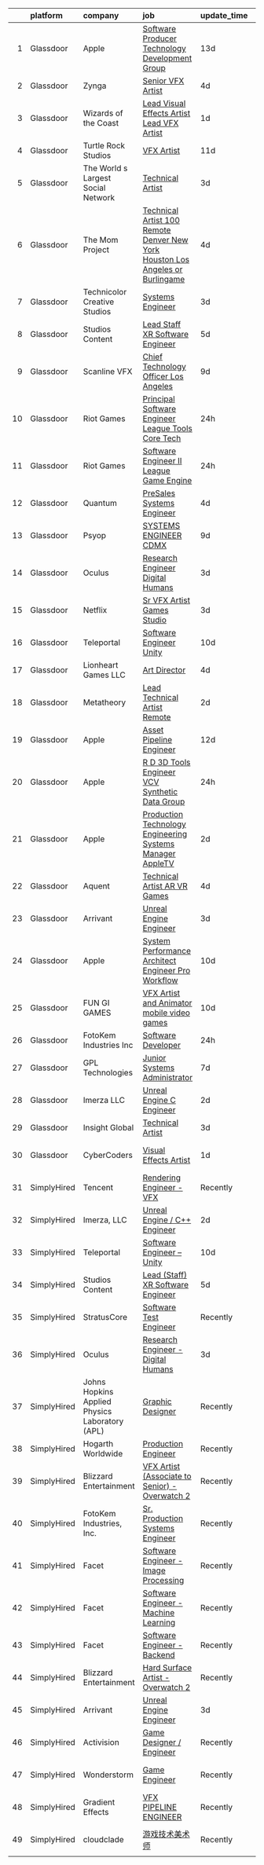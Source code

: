 

|    | platform    | company                                        | job                                                                                                                                                                                                                                                                                                                                                                                                                                                                                                                                                                                                                                                                                                                                                                                                                                                                                                                                                                                                                                                                                                                                                                                                                                                                                                                                                                                                                                                                    | update_time   | location          |
|---:|:------------|:-----------------------------------------------|:-----------------------------------------------------------------------------------------------------------------------------------------------------------------------------------------------------------------------------------------------------------------------------------------------------------------------------------------------------------------------------------------------------------------------------------------------------------------------------------------------------------------------------------------------------------------------------------------------------------------------------------------------------------------------------------------------------------------------------------------------------------------------------------------------------------------------------------------------------------------------------------------------------------------------------------------------------------------------------------------------------------------------------------------------------------------------------------------------------------------------------------------------------------------------------------------------------------------------------------------------------------------------------------------------------------------------------------------------------------------------------------------------------------------------------------------------------------------------|:--------------|:------------------|
|  1 | Glassdoor   | Apple                                          | [Software Producer  Technology Development Group](https://www.glassdoor.com/partner/jobListing.htm?pos=130&ao=1136043&s=58&guid=00000182de172c9492bb78a5ab58cd6f&src=GD_JOB_AD&t=SR&vt=w&cs=1_b694b28e&cb=1661583437256&jobListingId=1008069804368&jrtk=3-0-1gbf1eb60kf1j801-1gbf1eb6iitkl800-435c4bea80faa01b-)                                                                                                                                                                                                                                                                                                                                                                                                                                                                                                                                                                                                                                                                                                                                                                                                                                                                                                                                                                                                                                                                                                                                                       | 13d           | Cupertino, CA     |
|  2 | Glassdoor   | Zynga                                          | [Senior VFX Artist](https://www.glassdoor.com/partner/jobListing.htm?pos=120&ao=1136043&s=58&guid=00000182de172c9492bb78a5ab58cd6f&src=GD_JOB_AD&t=SR&vt=w&cs=1_6841555c&cb=1661583437255&jobListingId=1008086326565&jrtk=3-0-1gbf1eb60kf1j801-1gbf1eb6iitkl800-69f1496d8a926274-)                                                                                                                                                                                                                                                                                                                                                                                                                                                                                                                                                                                                                                                                                                                                                                                                                                                                                                                                                                                                                                                                                                                                                                                     | 4d            | Chicago, IL       |
|  3 | Glassdoor   | Wizards of the Coast                           | [Lead Visual Effects Artist   Lead VFX Artist](https://www.glassdoor.com/partner/jobListing.htm?pos=125&ao=1136043&s=58&guid=00000182de172c9492bb78a5ab58cd6f&src=GD_JOB_AD&t=SR&vt=w&ea=1&cs=1_3dbf92f4&cb=1661583437255&jobListingId=1008093809094&jrtk=3-0-1gbf1eb60kf1j801-1gbf1eb6iitkl800-51b6b1860470191d-)                                                                                                                                                                                                                                                                                                                                                                                                                                                                                                                                                                                                                                                                                                                                                                                                                                                                                                                                                                                                                                                                                                                                                     | 1d            | Renton, WA        |
|  4 | Glassdoor   | Turtle Rock Studios                            | [VFX Artist](https://www.glassdoor.com/partner/jobListing.htm?pos=129&ao=1136043&s=58&guid=00000182de172c9492bb78a5ab58cd6f&src=GD_JOB_AD&t=SR&vt=w&ea=1&cs=1_0432549d&cb=1661583437256&jobListingId=1008072456026&jrtk=3-0-1gbf1eb60kf1j801-1gbf1eb6iitkl800-57d03678a461bf3d-)                                                                                                                                                                                                                                                                                                                                                                                                                                                                                                                                                                                                                                                                                                                                                                                                                                                                                                                                                                                                                                                                                                                                                                                       | 11d           | Lake Forest, CA   |
|  5 | Glassdoor   | The World s Largest Social Network             | [Technical Artist](https://www.glassdoor.com/partner/jobListing.htm?pos=109&ao=1110586&s=58&guid=00000182de172c9492bb78a5ab58cd6f&src=GD_JOB_AD&t=SR&vt=w&ea=1&cs=1_79385d1f&cb=1661583437254&jobListingId=1008088590377&cpc=3DB599BF2F4828F0&jrtk=3-0-1gbf1eb60kf1j801-1gbf1eb6iitkl800-bf0921c90fd7ce58--6NYlbfkN0DSgjPPcnEdvoK3uuxfISLALE6pB1FR7YSHOr_tSg5_QGIhoz_2VqUepdcKLBLI_zS0AWypoy2BMJ4_DosLV7UiZm9ttBCjpd10nIK8arXd4CtTftfxm_7JkmIiQENXhdGcE_S4N7Ac2xUKOZp7EXvR4t_Kwr6nj42WCgQAd65FYbW3xP5i7EicyEheX4gPgvs8NksMRfXrhxnUI0tjzCubIMuyORbQNApAO2ZxT_XR6-J2nR9cfytkSoAbF16Ghml5faZR8Pd-DXlGELuvw3QqnIJMVHQtCCVOcXHg_Y08DdbsHkUzIgcye3ss1mrfylIV3Ln2NtGDloEtF_B5w7Fi7DD9rhjAqovQm01aRj13aQYG2E7tZaFl8YGtJrwhxZx_YKkrw9iCqONWFmjeWx-wLJKon86nhvT5ZCncA-73rp0y0zUxV7t0sGxhzVLN9p7za-HiLsfz5L-1Rl5saNul0U7_OMZsmqnHJsxVby8ALCghHVsUyFI_Za454XzXTiXwmSvmhL5dUoLXL4riEfq-SzBrkQtAma997AtBueL5iQ9kvt1B5tnjc2_6Chrc30sP6QFW3ye97_SV3T8NN72B)                                                                                                                                                                                                                                                                                                                                                                                                                                                                                                                            | 3d            | Burlingame, CA    |
|  6 | Glassdoor   | The Mom Project                                | [Technical Artist  100  Remote  Denver  New York  Houston  Los Angeles  or Burlingame ](https://www.glassdoor.com/partner/jobListing.htm?pos=112&ao=1110586&s=58&guid=00000182de172c9492bb78a5ab58cd6f&src=GD_JOB_AD&t=SR&vt=w&cs=1_6868ad08&cb=1661583437254&jobListingId=1008086374102&cpc=334ABAF5D42DC775&jrtk=3-0-1gbf1eb60kf1j801-1gbf1eb6iitkl800-def211a1335066d0--6NYlbfkN0BDp_epf89aHDQhKpPegNJQ_ldQpEFZQsM9OcONMGxWx6pU56EKHF58QjVdAUvn2gXbpX5DWfMJNO4kpapWWpE3dw2mRnYK8dMWuRa4JdVCszmjB7tOUk65xjV52BcSMEzn6JL6_0E-7pItqZZBZCKxa7CYYrfTKwGjmwminsvMnwzapH56UNRZhiSsxQSuP3O2GdRxtk8itssQ1as1WpdyFBaLMDIA8zQ9e64pxwXM7F4vL4xLQI_vG3PlEYfqjBxoY16R63mM2DVAoK9vpEOv_XOSBdkKZVoxVvvIurrB7L7VJgOFCecb2EPke9y-5zsIWGEBIXOlpguk-w-eQqxLCcvLotQUKeBZpx6A2ov6k5M3htmSzfpxpohxohHCm0WSf2_f442bh-QSRiXTMEmIhWtfmWx8WTJ5J7100SQ-0DY7AqGgAw6VyZmpQ0m-_S_DtyV0eu5vBramD-FNscE1kbZ_1ytH48I2adRnQIT74LYCFYSItdM3F-SUBzmHGkWdVTOh4-NxTtuVzXWCUUEMlB8P3XufEutNZGDWI4g0oInW2ozxhGVG3QSHEupU-bAX-nwMVdQ27A%3D%3D)                                                                                                                                                                                                                                                                                                                                                                                                                                                                | 4d            | Houston, TX       |
|  7 | Glassdoor   | Technicolor Creative Studios                   | [Systems Engineer](https://www.glassdoor.com/partner/jobListing.htm?pos=117&ao=1136043&s=58&guid=00000182de172c9492bb78a5ab58cd6f&src=GD_JOB_AD&t=SR&vt=w&ea=1&cs=1_f140efec&cb=1661583437255&jobListingId=1008089883669&jrtk=3-0-1gbf1eb60kf1j801-1gbf1eb6iitkl800-99180abf72face94-)                                                                                                                                                                                                                                                                                                                                                                                                                                                                                                                                                                                                                                                                                                                                                                                                                                                                                                                                                                                                                                                                                                                                                                                 | 3d            | Chicago, IL       |
|  8 | Glassdoor   | Studios Content                                | [Lead  Staff  XR Software Engineer](https://www.glassdoor.com/partner/jobListing.htm?pos=102&ao=1110586&s=58&guid=00000182de172c9492bb78a5ab58cd6f&src=GD_JOB_AD&t=SR&vt=w&cs=1_4b8f79e2&cb=1661583437252&jobListingId=1008084142322&cpc=AF1E4A3695F490BE&jrtk=3-0-1gbf1eb60kf1j801-1gbf1eb6iitkl800-52da17fde8def50e--6NYlbfkN0DAFTyt7pbDCC2JPO79CSdi1dIb81yjczP5qsKcZIxgiYm3-7g-689UM0rgypL64cqe_oj2KYsq9yQ42C_6Oqk-vvcsFRLPb8XJYqL8oZMsjjVg0BntxMODKJS6A1seYf_d8EpsNbB6kHhyEOHJ6U5H9SlVlgM019H8VqOoQx5xmNVQ-lZgEvZzbSNapabI3WqPtgvaBBvYh-MNFZBiMBY53gGXNctAHcfYvqVq30DoCXSt10KFc80Ypp9j8LRoLtw8iVVVxs4DznBey3AgFrCchSouA28zYIDNAPQohfb4UHJucQIRue9N8YkceosbbmK_NXgTCpn0k-cVZ1pu19NR5SVzcQn2HFVqcyoB6OawqLdO38DfSmmm2Q5DoX4Nberpx_VzWC-672ph5Inx0rFaNHSqG0lJrPGHSB11MtrEtXRIVe8_OTuY)                                                                                                                                                                                                                                                                                                                                                                                                                                                                                                                                                                                                                                                                                | 5d            | Glendale, CA      |
|  9 | Glassdoor   | Scanline VFX                                   | [Chief Technology Officer   Los Angeles](https://www.glassdoor.com/partner/jobListing.htm?pos=126&ao=1136043&s=58&guid=00000182de172c9492bb78a5ab58cd6f&src=GD_JOB_AD&t=SR&vt=w&cs=1_61c09924&cb=1661583437255&jobListingId=1008077769133&jrtk=3-0-1gbf1eb60kf1j801-1gbf1eb6iitkl800-809b31f3ba119497-)                                                                                                                                                                                                                                                                                                                                                                                                                                                                                                                                                                                                                                                                                                                                                                                                                                                                                                                                                                                                                                                                                                                                                                | 9d            | Los Angeles, CA   |
| 10 | Glassdoor   | Riot Games                                     | [Principal Software Engineer   League  Tools Core Tech](https://www.glassdoor.com/partner/jobListing.htm?pos=127&ao=1136043&s=58&guid=00000182de172c9492bb78a5ab58cd6f&src=GD_JOB_AD&t=SR&vt=w&ea=1&cs=1_d2596279&cb=1661583437256&jobListingId=1008097189664&jrtk=3-0-1gbf1eb60kf1j801-1gbf1eb6iitkl800-e645645b04cd1c82-)                                                                                                                                                                                                                                                                                                                                                                                                                                                                                                                                                                                                                                                                                                                                                                                                                                                                                                                                                                                                                                                                                                                                            | 24h           | Los Angeles, CA   |
| 11 | Glassdoor   | Riot Games                                     | [Software Engineer II   League  Game Engine](https://www.glassdoor.com/partner/jobListing.htm?pos=122&ao=1136043&s=58&guid=00000182de172c9492bb78a5ab58cd6f&src=GD_JOB_AD&t=SR&vt=w&ea=1&cs=1_61da38a1&cb=1661583437255&jobListingId=1008097189615&jrtk=3-0-1gbf1eb60kf1j801-1gbf1eb6iitkl800-b1da94d861c8e078-)                                                                                                                                                                                                                                                                                                                                                                                                                                                                                                                                                                                                                                                                                                                                                                                                                                                                                                                                                                                                                                                                                                                                                       | 24h           | Los Angeles, CA   |
| 12 | Glassdoor   | Quantum                                        | [PreSales Systems Engineer](https://www.glassdoor.com/partner/jobListing.htm?pos=123&ao=1136043&s=58&guid=00000182de172c9492bb78a5ab58cd6f&src=GD_JOB_AD&t=SR&vt=w&cs=1_bf40dbea&cb=1661583437255&jobListingId=1008085714241&jrtk=3-0-1gbf1eb60kf1j801-1gbf1eb6iitkl800-90fc2714ab500867-)                                                                                                                                                                                                                                                                                                                                                                                                                                                                                                                                                                                                                                                                                                                                                                                                                                                                                                                                                                                                                                                                                                                                                                             | 4d            | Florida           |
| 13 | Glassdoor   | Psyop                                          | [SYSTEMS ENGINEER  CDMX ](https://www.glassdoor.com/partner/jobListing.htm?pos=128&ao=1136043&s=58&guid=00000182de172c9492bb78a5ab58cd6f&src=GD_JOB_AD&t=SR&vt=w&cs=1_b2edc878&cb=1661583437256&jobListingId=1008076758085&jrtk=3-0-1gbf1eb60kf1j801-1gbf1eb6iitkl800-c8121c23150ebba7-)                                                                                                                                                                                                                                                                                                                                                                                                                                                                                                                                                                                                                                                                                                                                                                                                                                                                                                                                                                                                                                                                                                                                                                               | 9d            | New York, NY      |
| 14 | Glassdoor   | Oculus                                         | [Research Engineer   Digital Humans](https://www.glassdoor.com/partner/jobListing.htm?pos=107&ao=1110586&s=58&guid=00000182de172c9492bb78a5ab58cd6f&src=GD_JOB_AD&t=SR&vt=w&cs=1_3ca08532&cb=1661583437253&jobListingId=1008089729839&cpc=32EE424DE2B657EB&jrtk=3-0-1gbf1eb60kf1j801-1gbf1eb6iitkl800-1170e5d7079d50e6--6NYlbfkN0DYl4UJW4r1Vl7FEn6T9F-rD9lpC-0oMJVSiWjK_MGUd8e8cHXcpv6KPyjLHZEfqkV4p65aMquXS_Tha0gFEDxZOnAV11vEqSToC59802VSRlDBaKEMchypUM2VtA7u5cIiOei95uzPArMQ5T1ZiEEvzbMwVVSLT6eOjxuTzllhC1NNapf7Iseb0cQxJqEQuv8dkYdOIv9LArCPON_f2nk516VReVjIBJvpmgFPbVGIKAY6B23gMl7n9CP_CHDrK_ag-Vix7Lg00WGw5eHireXLkJJmc5j331HwGOMTLVzI8ptbFlsIMQTPw6xqpbtYUO5E1BZBIh3QUjQ8THgaGzncOMY7-RyRIRQZLRLTHwFupPSXqtuwpX4cBfAg_B1vtuGMOoIKoq8cKUBnF886wDW_t6yssPbzgXUq0jG0OJQY75MPq2N6212aiBIf0eLZzbQ0ZU5rLxAf8oP0AApMupjOXOj46SynGepRiaknhE9uLR_ZCa-Yij4IVbQTC2uAa3-v6Jx64CtzBnFt37A66taa7Q9sffuezAbMo_CYLWMYO1QqJGVOEDATaKUU2wdHVXV1Nv-WyjQeK52oAQNbHprSoXGM3GQHXKtkmi4g16XKTpp3N7vKKV-9aUeftib3YQ6CQKRCyjJJK08ZWqdrMPni-QphLTSX2u6NLX7csOUVmYM9XWihbRSWXZJnni_jCQTBH-QBuaN9XxdPt285unft367lPefh1IzC6N99vL9Yb4tRaNzz2_F79sYfnfuNXwSQARqPGHNNdwnSVCWz1MUvLFW1TQuPoCMirSi7Sru7WKiihE4ttXwiTbk0gXtBbraPQ78Hfw-1SRDXq9sCAmEhuZHJpNRN5YJcaedIyH3cxR45M18FeiNbD1-bLQkqc1i7JARUear8A7DyGqt-7aXwSqxRmoEP04gqj6drzq0ipKwQPE5nBBxUN8yM9jXZZXCQUmUqD7iMjh7x7uvVIvSFKvvFIzcngYaFxcc2cYdlJlfoub0w_bFnzSG23K5oAPCj3hYuxNtLctXnt0KITpeQhy2vL0ZSZfCK4NIlbSYGigisQ-nzZ5txWuVaK_lW_-w%3D) | 3d            | Sausalito, CA     |
| 15 | Glassdoor   | Netflix                                        | [Sr  VFX Artist   Games Studio](https://www.glassdoor.com/partner/jobListing.htm?pos=115&ao=1136043&s=58&guid=00000182de172c9492bb78a5ab58cd6f&src=GD_JOB_AD&t=SR&vt=w&cs=1_aace87c1&cb=1661583437254&jobListingId=1008089697723&jrtk=3-0-1gbf1eb60kf1j801-1gbf1eb6iitkl800-164c32bbb8b126c1-)                                                                                                                                                                                                                                                                                                                                                                                                                                                                                                                                                                                                                                                                                                                                                                                                                                                                                                                                                                                                                                                                                                                                                                         | 3d            | Remote            |
| 16 | Glassdoor   | Teleportal                                     | [Software Engineer   Unity](https://www.glassdoor.com/partner/jobListing.htm?pos=101&ao=1110586&s=58&guid=00000182de172c9492bb78a5ab58cd6f&src=GD_JOB_AD&t=SR&vt=w&ea=1&cs=1_74c4fc7c&cb=1661583437252&jobListingId=1008075046577&cpc=8D52E76475A7E842&jrtk=3-0-1gbf1eb60kf1j801-1gbf1eb6iitkl800-a2586b8f60e5c255--6NYlbfkN0AntC0C-TCVph3zu4OMPCfnQ-MMa4QglcNogR1ub3Tc_pVtaDijIQNGqjZUjoXo2yKwu64KD8-YtFIR2I8kkqCbL07rpeOqxyEMXIKB1ZwOfsl0Q6IfIhQNenE7zHvKHruNGpl76kDxluITjcBqrRgn64vIx2FQD8vXwu5Xm23Gx3RzCIfCAb9mVGdhDJfdG4EEkxWvd9dFAOLYGAniGHAkD2iZocS7arJXqXtPWsaJTBTC3fBqyZjGNy62jggm5AjB5OFraJgiX8Aoq3lOY6L5fp_V4mc8CXc0KNuVKUHCFPt-3MJ3-Pv5kGfiVft9SM-AuKkI6zBRPqP_xUhtYYRmNMW6_rLr71qzQ2YH_-6Q74XT3kBscdGHGQfK7HFeDI4i8fygL3w6eOeFIewkk-JkDZupkv_cofcsN46Xxq9HjRfLa25phnnBwHxUQSPR1jrRD4vx1ZhjksJg5FhVmITfLKgHONrpzgJ4LMbJhoAybeE0BQQbtR_MMi34bBKrCkA%3D)                                                                                                                                                                                                                                                                                                                                                                                                                                                                                                                                                                                                     | 10d           | Culver City, CA   |
| 17 | Glassdoor   | Lionheart Games  LLC                           | [Art Director](https://www.glassdoor.com/partner/jobListing.htm?pos=116&ao=1136043&s=58&guid=00000182de172c9492bb78a5ab58cd6f&src=GD_JOB_AD&t=SR&vt=w&ea=1&cs=1_2c48b9ed&cb=1661583437255&jobListingId=1008086872885&jrtk=3-0-1gbf1eb60kf1j801-1gbf1eb6iitkl800-9319812dd6992a5a-)                                                                                                                                                                                                                                                                                                                                                                                                                                                                                                                                                                                                                                                                                                                                                                                                                                                                                                                                                                                                                                                                                                                                                                                     | 4d            | Atlanta, GA       |
| 18 | Glassdoor   | Metatheory                                     | [Lead Technical Artist  Remote ](https://www.glassdoor.com/partner/jobListing.htm?pos=124&ao=1136043&s=58&guid=00000182de172c9492bb78a5ab58cd6f&src=GD_JOB_AD&t=SR&vt=w&cs=1_33ab5d24&cb=1661583437255&jobListingId=1008092214789&jrtk=3-0-1gbf1eb60kf1j801-1gbf1eb6iitkl800-aa0b098897cab1cc-)                                                                                                                                                                                                                                                                                                                                                                                                                                                                                                                                                                                                                                                                                                                                                                                                                                                                                                                                                                                                                                                                                                                                                                        | 2d            | New York, NY      |
| 19 | Glassdoor   | Apple                                          | [Asset Pipeline Engineer](https://www.glassdoor.com/partner/jobListing.htm?pos=104&ao=1110586&s=58&guid=00000182de172c9492bb78a5ab58cd6f&src=GD_JOB_AD&t=SR&vt=w&cs=1_4c53dcd9&cb=1661583437252&jobListingId=1008070155800&cpc=F41FEAB56D215062&jrtk=3-0-1gbf1eb60kf1j801-1gbf1eb6iitkl800-6e854d5c67eb5f9f--6NYlbfkN0BvKrLyj5gPmtZO9T8euul8TCxuuKNOtzRJOomxnwSEodTz2Bc-sPZlbtkML8D-m4oj9KrQJ9RmPZQJWXH8z4IXxpSpe48GR61-W4c6bhwgrsQV7bsyKnhvJ_mMgEnN62pR69hWQ0sfrURpIYEBAAzB2iwgWaaRyNLx_9XWDUka62qNW6Jd_vTke_VEKrFKi4w1I94bI6_4whxuN52c2W9OhTt56Ei6EA8-fdwny9oAQkm4ih65cjIhw-lAjrgftAYTLPIbKjqvKgOjELV8ZiAkqK_CECacbZuiz8duwKZHTYZTdJegNcPYTzdnk0g1ThIwNGo8q00og2Z_ouWR6JxqGGG9esKjtXxRmc0qRvNEtFh4fAx3y0trQd73JqCdzltAY9yznjI8Xc7qUNSvsSy6z3s7Eu0TTzz7vhqEsjepZa6mVeBzaMN7u5ak8BCzFCxFli5kbluircvJX2NfJgXsa7SlnoCBqTpyLi8rkurb8tO2jxisYkGUjcJv3qutRuPr_rB2OzfdxVHV8w2A5VvDnAegVnfstX6DNKxLLTMrV3ThneoXtVqPohf6WHGOXlUlbwWdw_8JOdH5eEnrORiBkjxNTEziUlu1T_q9Ok8eLZGyYm6Awe4F9mdqUes5nGNphDGJBJgTWc0fBWi0EipzZIvZ9NLk1SoIKDqcCyTkKhjR9wmWMVJE0GbDNytTPCcNt6brs34H-vl0_QEkYYYgTFjY0vebP4sZu4wGv-dQ_X_86RZYw32cU42D2PgWDD7GcfY_-xna-QWJsmxtgtyjc04CmTlemhjteJ38EU-PnxjfPlSo-kHq_OTOCaSmgCt-K6thSLczS9m6JscgIINpdePw7V15I3hHctp_zGqStBNuUTYttrAzN0u8Qpj3JG47NeGaBhN2zBwBNd839EVzUf4kU5vuO9Nc-DrxUXhn_SDPgbSRoBt9BzgWFYek1rKf9_ZPmEM6Uw%3D%3D)                                                                                                                              | 12d           | Boulder, CO       |
| 20 | Glassdoor   | Apple                                          | [R D 3D Tools Engineer  VCV Synthetic Data Group](https://www.glassdoor.com/partner/jobListing.htm?pos=105&ao=1110586&s=58&guid=00000182de172c9492bb78a5ab58cd6f&src=GD_JOB_AD&t=SR&vt=w&cs=1_7e9891af&cb=1661583437253&jobListingId=1008095803089&cpc=654405A9B1E0A9F5&jrtk=3-0-1gbf1eb60kf1j801-1gbf1eb6iitkl800-71e1d8c9e0a54c6e--6NYlbfkN0BvKrLyj5gPmtZO9T8euul8TCxuuKNOtzRJOomxnwSEodTz2Bc-sPZlz8WNnvX-SLl1mwZlSYzalv-iwLnvKCYAL5w1Iw0BV92qz43mmRRnoT9Bofh8GYQ34IdsZyHq3FSwzXYfYJTmtO0TVdB-892AaFd98e2sBjeXGF8QXzLyRISwm6_zsbclM1OqFWGN0ufZTAet_N09uCvSxPvTvlck2tPvLqy_-W42jttIV-VfET0wMbJkkQDIGwKCRjo0TKjaaEqdK_m6EvmE1J14m6mJgsfKo4MnTPT0I5fKDUmha9L4ysAAid0ZhZ47XJLArnt6wwHK4_KZIpydH1r8tmm9U4ifvduPAIKeSBBP3dVMRW6mI3Bv2N6jtlmaGPM8gxUxNc1HB1-pLhkAmBLpyxTggUYB8W6T-T_GgoJA8LqBnZvuUYyJewMId9daCYiHy7jInqVSRKe2Olhd3hvU3vmQSJ9TciWN2Zy6RZoLR4uYpdppXJloqVKC_oqXaxmhUXaNARLZhV_MVj3y7SqCAWKEnMzA_0TI7HysOSklIQP7g7A4RmhsaGM8MrTXcTnVFzsO8YM0cBQrBcM4o-P6Dcu_zUZnf9XQDg_IL3i4HknWlVAcys3VxkEu4o9pepgYho1pQFuUqQQP1ZQpx23BYIu25dxoaoBVaS-IANLJxhYGD66JkZjLGmcwSJeVkh6x8HDoXDTOfdj6BYmqwJj3qPxrMoUzmrLMINF-bn1DcgQDzFMIPOY3aLdoZrBz3wvvQjS3nKJy5zRc4e6DZgFXg9Ya0Bhkhp8k_M4MBPRtI_8yD5_nkhIyyJ-uQaUWZB6xJVDFVRNHAkaC6NNhDgEF3zDVOak5cyc5MAyESBQoR7joptPe2m3Hag-dzuDcPIQ9Rzq2QenhkOmug_tDVqbzITBuVPz4ZzHN6vdqOlC4n27o1U0jB_j2rU2qvzMGbRj_BH2bJ5avi0dYuZwg5CnGPHSIi_j0Y6Q_EU7feSr9N87FNQ%3D%3D)                                                                      | 24h           | Seattle, WA       |
| 21 | Glassdoor   | Apple                                          | [Production Technology Engineering Systems Manager  AppleTV ](https://www.glassdoor.com/partner/jobListing.htm?pos=108&ao=1110586&s=58&guid=00000182de172c9492bb78a5ab58cd6f&src=GD_JOB_AD&t=SR&vt=w&cs=1_b29a3de6&cb=1661583437253&jobListingId=1008092500974&cpc=F41FEAB56D215062&jrtk=3-0-1gbf1eb60kf1j801-1gbf1eb6iitkl800-7cd3791c1d3fc070--6NYlbfkN0BvKrLyj5gPmtZO9T8euul8TCxuuKNOtzRJOomxnwSEodTz2Bc-sPZl29JElYHfcoRnwepFh6bXf-lKZXyeWBmihC8bzkTPvJ4z27h_nudgt_UCKGNv2y5SMftjZoJ1klMQ-GtKdW2xz_n9jUzADIxDRGq3SU4rULh_3dWurRGtyefMttYO76L7iW4zhoCVZAMxp_8oF3Ezrx8qXdnQzLor1x1qdi2ckriHu6ZazpeWJH9frbHLNlxWeZUzCDCFXbH66EDTWQchWgAdyZ-JOIIeeoGR6b64oQq_mYNwpkF_1SNeYcHqMjV9_Wd3-2UJSCQKrv-DfT7fSE6RuxIa-VmacxPi4xVwME4dOegbPm_Smy98PtMdAnHME6MCQd_WOkvEhhZODB9aN1ys-vnQs4cF2rDF_6J9FBg4pbxCfR5JyQp2isR3PAAq7dCmHB9FPkOQqv3uGBzBDDSXlQMFYpPsznGzCpt0QWg626_zj_QhJEnBKazyRfL7yzr1_mjQ8dTt7pZ5jXaCQCRD_guPrEFqDEFgeLGBJnlvDdUpniX6EKKE3CCEVnYVXRcwrecPQZbOcR-nHHc0l0DfN-YAu0ry1h4ZFpcQQrPZCgaUYCHEc07IcX6EnIalYaTxnRxSAH9Tcy0VVNEQ0JWHUIwr2W3-_XP_Ibv2vOKrUSNo9vdF14bHUrKjcaVvuo0aM1_3-s8k1uazaBM3_BON4uYX9lY9jWko4PQpHWV004mu_7LBHmc7cU5-qM_UoKi0j0NhRrauHg3gunftqgsosBc0yTBynRUth3nC4m-Ci2_k4y2mW8DQSDyOXsvWC0ScvZpQfFD2ntzVtXjHQpoi2J7eRkG6UMVQ-KBBk4Nquep_KwUNjVHukpYvClL22fWr6rOa0ChpRqQycrgYIE2zgrzonLrFQ3tc1r68dw3IdMFY81vDO9WlQ7_CAl187aL3HhWmFRheFjLARUBAN6QtBdNN49Qo7TlqpiRc0BsCfBqjukVdrsvOZWVvw7Ea)                                                      | 2d            | Culver City, CA   |
| 22 | Glassdoor   | Aquent                                         | [Technical Artist   AR   VR   Games](https://www.glassdoor.com/partner/jobListing.htm?pos=114&ao=1110586&s=58&guid=00000182de172c9492bb78a5ab58cd6f&src=GD_JOB_AD&t=SR&vt=w&cs=1_4995c7af&cb=1661583437254&jobListingId=1008086772700&cpc=2CAED5C921A5F994&jrtk=3-0-1gbf1eb60kf1j801-1gbf1eb6iitkl800-805c6dc44424477d--6NYlbfkN0DMrcEu7yrtATojKJA7cEzGQ3FdRGWLh0CZQInL4ECGI9gD0Wolx9R2v-Aex0-GK04kX544nbyaW8s9dJMvki_EvMa9Eu9YOZ67GwZDVQ-SrtZz4RE7f7IMD1UDg3oTKhtW5cUM0rLbsBONJC7MU7sMEoupUWqvRo1LSy8_VR_X0CoBuf5s67Xkb670TXq2SNXvjLLYFplK_RRFEzE0sMXfJHhJkAg8vhooY0vSTWOsE2SkcjeAVf6BRdur9evnJmviENQB2HwxkTJIb9RzDWDN4ZBFeCIg1Qj6Q4wtnqCDObUXJTBPvFzcmwp_N1kE5u-zZ8A8nF3L6P1HKNnTHILpDiICxe3jU7B-SRd7nc3VD081c7DZOFA89fjNAt8ZXan02teAx-tCDfuUbE9ePrXDIFO-2-aHcpv-tqq4CLPCPhrXlNoHi8DvSeGqVfXzpDlFqwstsXhIMQ%3D%3D)                                                                                                                                                                                                                                                                                                                                                                                                                                                                                                                                                                                                                                                   | 4d            | Denver, CO        |
| 23 | Glassdoor   | Arrivant                                       | [Unreal Engine Engineer](https://www.glassdoor.com/partner/jobListing.htm?pos=106&ao=1110586&s=58&guid=00000182de172c9492bb78a5ab58cd6f&src=GD_JOB_AD&t=SR&vt=w&ea=1&cs=1_50929e4a&cb=1661583437253&jobListingId=1008089802825&cpc=07D58528F3898F33&jrtk=3-0-1gbf1eb60kf1j801-1gbf1eb6iitkl800-e5217a312dbf1f02--6NYlbfkN0DSgjPPcnEdvoK3uuxfISLALE6pB1FR7YSHOr_tSg5_QCn410VK5Ds4bQGcKtrI54-qYzWIzv5NJktXftqy8THeu3kw2y1ZXJJCQPvuQX0JTWIj6-QFbOlGSdn-436E-Z4V0FA4BnNAx_k4fyA4im-CLpqIae37JPEZYCNJ-RNTR3pjB_aoZ74GEhoK1xJjwXUB0999QOLoR7WAwpdVP0BlSnRZjJjEkAaxOWK_gvs7qtf9AxLJcltSYIDHPS2qpzpmpzq2HZHBj5jfu9WmKjUqkmiBbdDo4aBbmfrfmUWqWgMFRm10aX8y-ZOFS5bg1WErFYAJTLoqxgMekd-TrduxlZOk-g5TYt4hdc6T0vuSP85l1Zn6p6k_zlksP0iUvNI9MFVBNqu0BuhaZBKBT47X6IqAArLp8E-yTU_YynvDGD_vpunXGj5BRVz4KDD7xr2uBePp3vTlg-2mqDKpa9lT5H8MQNqDGIz5g55t2RHGmWwEsqxlaTfJdxMcojBI1NcnykFdtAqg27Yg6nSH8cEs82cDni_AjLg5MUuenANS--ZmdSRCjvTPeeTFW9DALY4%3D)                                                                                                                                                                                                                                                                                                                                                                                                                                                                                                                                        | 3d            | Los Angeles, CA   |
| 24 | Glassdoor   | Apple                                          | [System Performance Architect Engineer   Pro Workflow](https://www.glassdoor.com/partner/jobListing.htm?pos=110&ao=1110586&s=58&guid=00000182de172c9492bb78a5ab58cd6f&src=GD_JOB_AD&t=SR&vt=w&cs=1_d9b06233&cb=1661583437253&jobListingId=1008075187211&cpc=47CFDC01B3F81FAC&jrtk=3-0-1gbf1eb60kf1j801-1gbf1eb6iitkl800-2ef1e666c305d249--6NYlbfkN0BvKrLyj5gPmtZO9T8euul8TCxuuKNOtzRJOomxnwSEodTz2Bc-sPZlavsCvouCU0XUqssdKOfiT9zPtD0emd-Zr6Pb9DM0HqbkxRkwEJHRlfqMiL2tv9bWbuFI7j7B9mzgJcGlZrqdqljeEYBuKzsdaPuyFhTHUXM0-F6oW9MRhOWLOHqiw5xKMv0WwpK97vwzgmrHMMeZucv3cnJldgA7q1qD0Yz2drrpd3I0TWnOqwxHo8uLOI8gSD7JFAjaFjYKIDIT17jdn1hNF9kdK6jNSB_bk5B2zkoo7N_IEWbAO4QgDOfzKckB5jksfXpXZkSvzE9ww0_NrnV0zvHV3i0cTyOSmhWy9qI5DRxq4QRbr6mP8IZ2kBd0bwKyOT2CGKbNnlGr7u0FRr6M9U4L6wcgvMQEwTXOg1iZwXRFE6idmVbcu5a4m4XSmO1nlMJS2-zzUN9ftfdu13ZC5wi0cNjBELZytD3QX5FY3yxoAx66qTqY6EHJxaQzhqNOi7UfVfaxTuuj4pV44gT4aLhqPT3mrMUzHCs87P96NNRZLJPQEH2T2-G4mJ0SRy02j3hDZBv03nCXUBoJog2PY6m3oWdus5vT9S5kiUzezrREG6CG893-nrtUEnvEAmRvIGnXuW5oj5MAmkmeqy-XL_1DStrmOLYmXfoHdpMvG-5P7HZlKDehfDQRkZGqZAKPPyu9QNsV16T9n9oVmeVAHnWrKUxuUrJWfY2sg1j6ztdrfka9DjT3BvUPx5ygB6ToUxHaQBONoGuJ4SaXtwnXIFV3ttQgSwgMRhTv1Pz0d5vmNaN7PB7w9TOa_X1cmpOAq4IJLjIb0u6g_MQI0SitIIN1MKbgDRplplgUfMTjNeIs9C_vWgvDcIhCDNgsp8JYHqwE3VJZIonsSyKEE5s5O7uEWawU8PS-ebk3LIEHY1KmqycbmG4DmHRmjUP1xWVBmNeYNwVHjoW7lt-pLT3cAS_ARrMmjXCQ9R0YOKd9rrCTX4fu-nv7MTPbD2Mx)                                                             | 10d           | Portland, OR      |
| 25 | Glassdoor   | FUN GI GAMES                                   | [VFX Artist and Animator  mobile video games ](https://www.glassdoor.com/partner/jobListing.htm?pos=119&ao=1136043&s=58&guid=00000182de172c9492bb78a5ab58cd6f&src=GD_JOB_AD&t=SR&vt=w&ea=1&cs=1_3fe4f260&cb=1661583437255&jobListingId=1008074799493&jrtk=3-0-1gbf1eb60kf1j801-1gbf1eb6iitkl800-b90be397940a31e5-)                                                                                                                                                                                                                                                                                                                                                                                                                                                                                                                                                                                                                                                                                                                                                                                                                                                                                                                                                                                                                                                                                                                                                     | 10d           | El Segundo, CA    |
| 26 | Glassdoor   | FotoKem Industries  Inc                        | [Software Developer](https://www.glassdoor.com/partner/jobListing.htm?pos=103&ao=1110586&s=58&guid=00000182de172c9492bb78a5ab58cd6f&src=GD_JOB_AD&t=SR&vt=w&ea=1&cs=1_9196ba98&cb=1661583437253&jobListingId=1008097693181&cpc=BAB9AA3F436D8911&jrtk=3-0-1gbf1eb60kf1j801-1gbf1eb6iitkl800-054f91fed2e5d212--6NYlbfkN0C-_Nk7Usl_1J2NY8w4_evn42ebA2gcVV_8-SeR6TUObqAr62M1qrZuaKejzl0k0dk_PBloJ1voZ6Oml3MU34oRXAE5zvmfOJQbCDOA7t2bKYvek6nVAzpVZZf9YtmwOVUp45zU208-aFMjqGtrYSUs1DKf9MNOEaJZn09dEBCbb2oJ8vEHiYwwQe6DsIlALpD8HODHCtHfRAyOjNsuJTsSTMe01ztU3zmpIcZ8nrBX2qzaLzgJ7DD_J6ixf9VXj5QJD-ABS2GYCL5ujFF7KyTtyWnXQDSze4vyj_GMWznSDJrlnh1GbqZOsBaAfiKwFNwNI3FcNqmrs7qqIxlkMU_f2sCAsnK9gcchJocjlda5JC0oHr_dR2dBWaFdVlyRToNU4sikgh_F6rLdaU6nm9UIwtKgB-WtGhYgJW87LfMa54A1gKAtLfA8eu2lhpngLpx9reHbNneLJIqZJtTLzfTeAM0-MhXMKoignRyADma_Bmz_AxYZ2lpcYM7Gjd1Vz37R1dnwvTh30Q%3D%3D)                                                                                                                                                                                                                                                                                                                                                                                                                                                                                                                                                                                              | 24h           | Burbank, CA       |
| 27 | Glassdoor   | GPL Technologies                               | [Junior Systems Administrator](https://www.glassdoor.com/partner/jobListing.htm?pos=121&ao=1136043&s=58&guid=00000182de172c9492bb78a5ab58cd6f&src=GD_JOB_AD&t=SR&vt=w&ea=1&cs=1_50a1f0e7&cb=1661583437255&jobListingId=1008082256159&jrtk=3-0-1gbf1eb60kf1j801-1gbf1eb6iitkl800-9880634bcb615ef1-)                                                                                                                                                                                                                                                                                                                                                                                                                                                                                                                                                                                                                                                                                                                                                                                                                                                                                                                                                                                                                                                                                                                                                                     | 7d            | New York, NY      |
| 28 | Glassdoor   | Imerza  LLC                                    | [Unreal Engine   C   Engineer](https://www.glassdoor.com/partner/jobListing.htm?pos=118&ao=1136043&s=58&guid=00000182de172c9492bb78a5ab58cd6f&src=GD_JOB_AD&t=SR&vt=w&ea=1&cs=1_2aba0d2f&cb=1661583437255&jobListingId=1008090084789&jrtk=3-0-1gbf1eb60kf1j801-1gbf1eb6iitkl800-e62b0dd0d8193292-)                                                                                                                                                                                                                                                                                                                                                                                                                                                                                                                                                                                                                                                                                                                                                                                                                                                                                                                                                                                                                                                                                                                                                                     | 2d            | Remote            |
| 29 | Glassdoor   | Insight Global                                 | [Technical Artist](https://www.glassdoor.com/partner/jobListing.htm?pos=111&ao=1110586&s=58&guid=00000182de172c9492bb78a5ab58cd6f&src=GD_JOB_AD&t=SR&vt=w&ea=1&cs=1_2e2dfb1a&cb=1661583437254&jobListingId=1008089017679&cpc=654405A9B1E0A9F5&jrtk=3-0-1gbf1eb60kf1j801-1gbf1eb6iitkl800-a7fbde667ab2a6fc--6NYlbfkN0BKkHZu3wF05EeDimN_p6sYpKCMArvwa95YdH7UpkaBCuXZAtggzO9lGKJZ-EjBDGEdbzM3gPxmlHuICIvOs2FJwMgv4uDhyZtWA_QXg6qexwF2Un89w_ZzG1o_phHsJbMCWJ0eaglmcYnIpDVJcUYPOdMFv_0U6dWcDoK4LiIZ9RnNRVmPJZ3cBoofKbpM5IrBXMfdmu_tgF2-5HN_I-Y2ug_g1y6ZIYvzLNduBhqwLQk5KW3hW_0XS1qLjGYNYufPtHP-xTVpv7MhDHQWMGpyXyUABDESuNeQ5SWF910Phwv0stOB5C1N3FzarMTH2Tpp82da2687uBZa8AIskdsWMlUyHH_w-JywY_Fdn8ufgpfnhdWEiY-INkaoqX4SFLq0NuzRIL8LD-QSeINj0ZAU-tHeEwXLOTiVlWUaVb44zIC4mZacwhwzH3_IBprUJYuTwZmKC-ccoehDLUEEBiOtg69-iH3MulqevNA0onocvl79dui4BKQgEYG22Z_EPy22Kr0KVSV4VQ%3D%3D)                                                                                                                                                                                                                                                                                                                                                                                                                                                                                                                                                                                                | 3d            | Remote            |
| 30 | Glassdoor   | CyberCoders                                    | [Visual Effects Artist](https://www.glassdoor.com/partner/jobListing.htm?pos=113&ao=1110586&s=58&guid=00000182de172c9492bb78a5ab58cd6f&src=GD_JOB_AD&t=SR&vt=w&ea=1&cs=1_73d612f4&cb=1661583437254&jobListingId=1008095416244&cpc=AC285F3A3ECA6BB0&jrtk=3-0-1gbf1eb60kf1j801-1gbf1eb6iitkl800-c560cdef6aa7b637--6NYlbfkN0CpFJQzrgRR8WqXWK1qKKEqALWJw739KlKqr2H-MSI4eoBlI4EFrmor2FYZMP3muM0YFdWmT9tyVNqw68Sp-hmBZCNE2lgdlRC8IH4vLtiAdXJ7Qe3BZOKH8LkqNcN5a75H3IE_o0j9LY8YpJfip6GLNq7wZVIqN0Nhjc8OPvUWqeKt43lwq0whlqFa7F8Kj8kewa2fePYgbV97o7Op15Npr-ArC6dbkZYgrw7Y-X-9Sa-xV0DPrV3a1A_cZinUUMPlE4-R1r3F-KdBNwubhtVFa5u0P9UXnjy-kpxSIMAhubRXERHgkj8A2aEBWeITf-PL4xCA1Vgeny9MWSa4riTzVgtYlVByTTMePNLdsBK3pcZ8gD6mhOLj-64789CNMSDHShSBzyd2LQaQYkPx23L2iR3jzy8gQsQlYzQg2o6zg5IHjifErBryuxvqfRXIFmzxJumK8AF_zsDrZIivLxWNtiOMVtkLmBN2ZhZ2E56sHJ2cudSS0JJBrUfePCTkEJAac8hB8q5wp4YZJxIux-nPX9Z9EE4DIy2NjYzAznT8iNGwhwh5grP0vMICAWq7RfS28HIqUxrSvxqcIkeiJh6Z2JkzbMqJrcurjFij8usFmbkm3SCtD6zSs0KpHVf9CYXYLMVy61PGWNeQVEMucpKkdQFOFgHXjLF2QqAgF4kiElqzTVzmX7EHjqk_J3A6AgQQVaEmyq2Frr3hDD1AF0N574tpDp0puEE0o2K213fk9kliYOoDvqLU5ljsxOZBBaNn9K0aDWmTwl4VKjbycuAQwadMrUi4pNeX9_6GsT4_vcDeiGsxYcGqeg-sUqgLWvDW4RxyOWC90HcjWi0gy1UN-UiLDH4xevP4a9NbNyX6SFX7TB_rle1c0yRJBrtJE2VNKy_AqWf-vqM0Y0oEdvbALSIj41ggAQpgXuM63dWB8AJnhv-6aGZhh4v3HPeDmV6BmZxkTLdOk70KeCmsFTUazKIqqYTxiJw%3D)                                                                                                         | 1d            | Los Angeles, CA   |
| 31 | SimplyHired | Tencent                                        | [Rendering Engineer - VFX](https://www.simplyhired.com/job/SR-IoRF1ldy-ZGUoZpPB9xzfcBAJ47UcewfgAlpG267ZEdtKP3VYoQ?q=vfx+engineer)                                                                                                                                                                                                                                                                                                                                                                                                                                                                                                                                                                                                                                                                                                                                                                                                                                                                                                                                                                                                                                                                                                                                                                                                                                                                                                                                      | Recently      | Irvine, CA        |
| 32 | SimplyHired | Imerza, LLC                                    | [Unreal Engine / C++ Engineer](https://www.simplyhired.com/job/LvKbbkgfDrEvKO-8tlzqnq9k-Ul6MtsmG5xFwB0IldEvc9wtenZ6Jw?q=vfx+engineer)                                                                                                                                                                                                                                                                                                                                                                                                                                                                                                                                                                                                                                                                                                                                                                                                                                                                                                                                                                                                                                                                                                                                                                                                                                                                                                                                  | 2d            | Remote            |
| 33 | SimplyHired | Teleportal                                     | [Software Engineer – Unity](https://www.simplyhired.com/job/U01SrNCdaTYrZ4QRxBfL5yHDd4v1jD1-oTLFHKeuSIyfvwU1yzfxvQ?q=vfx+engineer)                                                                                                                                                                                                                                                                                                                                                                                                                                                                                                                                                                                                                                                                                                                                                                                                                                                                                                                                                                                                                                                                                                                                                                                                                                                                                                                                     | 10d           | Culver City, CA   |
| 34 | SimplyHired | Studios Content                                | [Lead (Staff) XR Software Engineer](https://www.simplyhired.com/job/Y38mViullDUFmjHgMW2Wyhf5eRel1HI5oUqj95wS_LJvs4PtVRBZVA?q=vfx+engineer)                                                                                                                                                                                                                                                                                                                                                                                                                                                                                                                                                                                                                                                                                                                                                                                                                                                                                                                                                                                                                                                                                                                                                                                                                                                                                                                             | 5d            | Glendale, CA      |
| 35 | SimplyHired | StratusCore                                    | [Software Test Engineer](https://www.simplyhired.com/job/aOGYDGVDK83Hz36mzFZncYUNgGThbRe4d03IXfkihr8svAuEQu1e3g?q=vfx+engineer)                                                                                                                                                                                                                                                                                                                                                                                                                                                                                                                                                                                                                                                                                                                                                                                                                                                                                                                                                                                                                                                                                                                                                                                                                                                                                                                                        | Recently      | Seattle, WA       |
| 36 | SimplyHired | Oculus                                         | [Research Engineer - Digital Humans](https://www.simplyhired.com/job/RPi93xTkL3ttpWk-8Uz9g-roXtdIaPz-Ig9nRfjQiwcXoZCn3nsaOA?q=vfx+engineer)                                                                                                                                                                                                                                                                                                                                                                                                                                                                                                                                                                                                                                                                                                                                                                                                                                                                                                                                                                                                                                                                                                                                                                                                                                                                                                                            | 3d            | Sausalito, CA     |
| 37 | SimplyHired | Johns Hopkins Applied Physics Laboratory (APL) | [Graphic Designer](https://www.simplyhired.com/job/qGHtNnvDZsyi1u2c2ajCp71Ah6JDiPm6mQMoy7LUhAGhl3nNdI7Peg?q=vfx+engineer)                                                                                                                                                                                                                                                                                                                                                                                                                                                                                                                                                                                                                                                                                                                                                                                                                                                                                                                                                                                                                                                                                                                                                                                                                                                                                                                                              | Recently      | Laurel, MD        |
| 38 | SimplyHired | Hogarth Worldwide                              | [Production Engineer](https://www.simplyhired.com/job/HkGfvdzR06xTYb3UMH_GO7h_WmpWXe2xsG3pnd9Rb3ps7hGBbua4yQ?q=vfx+engineer)                                                                                                                                                                                                                                                                                                                                                                                                                                                                                                                                                                                                                                                                                                                                                                                                                                                                                                                                                                                                                                                                                                                                                                                                                                                                                                                                           | Recently      | New York, NY      |
| 39 | SimplyHired | Blizzard Entertainment                         | [VFX Artist (Associate to Senior) - Overwatch 2](https://www.simplyhired.com/job/2d70J5UkkZ2YmvlvJfcaEqf0vVFEZwLt57euRMmQlk3Afx_2Q_gYzw?q=vfx+engineer)                                                                                                                                                                                                                                                                                                                                                                                                                                                                                                                                                                                                                                                                                                                                                                                                                                                                                                                                                                                                                                                                                                                                                                                                                                                                                                                | Recently      | Irvine, CA        |
| 40 | SimplyHired | FotoKem Industries, Inc.                       | [Sr. Production Systems Engineer](https://www.simplyhired.com/job/Z3715DiYH3GbQ2ZdJSTcQowrjLKhvjK5kBANivRyfM6-yLLwht1aqg?q=vfx+engineer)                                                                                                                                                                                                                                                                                                                                                                                                                                                                                                                                                                                                                                                                                                                                                                                                                                                                                                                                                                                                                                                                                                                                                                                                                                                                                                                               | Recently      | Burbank, CA       |
| 41 | SimplyHired | Facet                                          | [Software Engineer - Image Processing](https://www.simplyhired.com/job/3znJCHAbYihtiOtJFInlFf2aFXm1CnGM03gqrMJxz8VyZGoe0lHYMg?q=vfx+engineer)                                                                                                                                                                                                                                                                                                                                                                                                                                                                                                                                                                                                                                                                                                                                                                                                                                                                                                                                                                                                                                                                                                                                                                                                                                                                                                                          | Recently      | San Francisco, CA |
| 42 | SimplyHired | Facet                                          | [Software Engineer - Machine Learning](https://www.simplyhired.com/job/rRl7LpYqGiIowLAwzbrNzMgXtXTFbKgtp-z9fo66PKEqX4Q6nYlO_w?q=vfx+engineer)                                                                                                                                                                                                                                                                                                                                                                                                                                                                                                                                                                                                                                                                                                                                                                                                                                                                                                                                                                                                                                                                                                                                                                                                                                                                                                                          | Recently      | San Francisco, CA |
| 43 | SimplyHired | Facet                                          | [Software Engineer - Backend](https://www.simplyhired.com/job/lQDRtFtwWYzbQCujwBqHrb8jyKKOiWGBY4FYOSnD9i9vg-UGPNsNMA?q=vfx+engineer)                                                                                                                                                                                                                                                                                                                                                                                                                                                                                                                                                                                                                                                                                                                                                                                                                                                                                                                                                                                                                                                                                                                                                                                                                                                                                                                                   | Recently      | San Francisco, CA |
| 44 | SimplyHired | Blizzard Entertainment                         | [Hard Surface Artist - Overwatch 2](https://www.simplyhired.com/job/6UbuxcizWm0FGl0VWvCtYyHq-2-jjcWZ_YsxRvD4XaS9M8_zOx_FMA?q=vfx+engineer)                                                                                                                                                                                                                                                                                                                                                                                                                                                                                                                                                                                                                                                                                                                                                                                                                                                                                                                                                                                                                                                                                                                                                                                                                                                                                                                             | Recently      | Irvine, CA        |
| 45 | SimplyHired | Arrivant                                       | [Unreal Engine Engineer](https://www.simplyhired.com/job/5kRjBYL0uvj-a0ythAxRWaJPhBTd4Tud95JHpIjZZ371QpKwYlkIzQ?q=vfx+engineer)                                                                                                                                                                                                                                                                                                                                                                                                                                                                                                                                                                                                                                                                                                                                                                                                                                                                                                                                                                                                                                                                                                                                                                                                                                                                                                                                        | 3d            | Los Angeles, CA   |
| 46 | SimplyHired | Activision                                     | [Game Designer / Engineer](https://www.simplyhired.com/job/mvyJVImSNkRNGU7RQRq9NK4bP0WyGwVdbqKTESj9aJHphHk9dScNEg?q=vfx+engineer)                                                                                                                                                                                                                                                                                                                                                                                                                                                                                                                                                                                                                                                                                                                                                                                                                                                                                                                                                                                                                                                                                                                                                                                                                                                                                                                                      | Recently      | Austin, TX        |
| 47 | SimplyHired | Wonderstorm                                    | [Game Engineer](https://www.simplyhired.com/job/nJRHoRTsH5e6Ei673sU6NI03_bUaogxVAEvIg7u6d0EEOJx1kc7Qjg?q=vfx+engineer)                                                                                                                                                                                                                                                                                                                                                                                                                                                                                                                                                                                                                                                                                                                                                                                                                                                                                                                                                                                                                                                                                                                                                                                                                                                                                                                                                 | Recently      | Los Angeles, CA   |
| 48 | SimplyHired | Gradient Effects                               | [VFX PIPELINE ENGINEER](https://www.simplyhired.com/job/L5OAyKGUnwDawrCWzGNO2bwpuyy6IFx3pa2fhsL0ImqUDfPpQxW6Jg?q=vfx+engineer)                                                                                                                                                                                                                                                                                                                                                                                                                                                                                                                                                                                                                                                                                                                                                                                                                                                                                                                                                                                                                                                                                                                                                                                                                                                                                                                                         | Recently      | Los Angeles, CA   |
| 49 | SimplyHired | cloudclade                                     | [游戏技术美术师](https://www.simplyhired.com/job/pSO4IJacoTKqOYwceaSzXCLyuDhzXx65fnAFWovItCEpcMRA5JnEgw?q=vfx+engineer)                                                                                                                                                                                                                                                                                                                                                                                                                                                                                                                                                                                                                                                                                                                                                                                                                                                                                                                                                                                                                                                                                                                                                                                                                                                                                                                                                       | Recently      | San Francisco, CA |